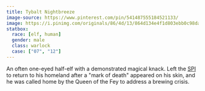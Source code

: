 ```yaml
---
title: Tybalt Nightbreeze
image-source: https://www.pinterest.com/pin/541487555184521133/
image: https://i.pinimg.com/originals/86/4d/13/864d134e4f1d803ebb0c98dae6c7dc36.jpg
statbox:
  race: [elf, human]
  gender: male
  class: warlock
  case: ["07", "12"]
---
```


An often one-eyed half-elf with a demonstrated magical knack. Left the
[SPI](../orgs/spi) to return to his homeland after a "mark of death"
appeared on his skin, and he was called home by the Queen of the Fey
to address a brewing crisis.
